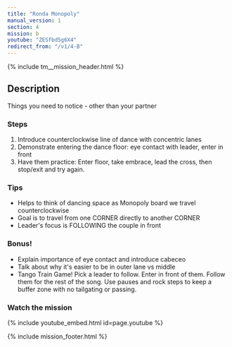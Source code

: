 ```yaml
---
title: "Ronda Monopoly"
manual_version: 1
section: 4
mission: b
youtube: "ZESfbd5g6X4"
redirect_from: "/v1/4-B"
---
```


{% include tm__mission_header.html %}

## Description

Things you need to notice - other than your partner

### Steps

1. Introduce counterclockwise line of dance with concentric lanes
2. Demonstrate entering the dance floor: eye contact with leader, enter in front
3. Have them practice: Enter floor, take embrace, lead the cross, then stop/exit and try again. 

### Tips

* Helps to think of dancing space as Monopoly board we travel counterclockwise
* Goal is to travel from one CORNER directly to another CORNER
* Leader's focus is FOLLOWING the couple in front

### Bonus! 

* Explain importance of eye contact and introduce cabeceo
* Talk about why it's easier to be in outer lane vs middle 
* Tango Train Game! Pick a leader to follow. Enter in front of them. Follow them for the rest of the song. Use pauses and rock steps to keep a buffer zone with no tailgating or passing. 

### Watch the mission

{% include youtube_embed.html id=page.youtube %}

{% include mission_footer.html %}
